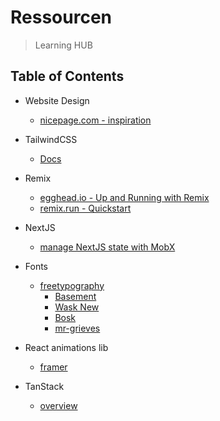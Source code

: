 # **Ressourcen**
> Learning HUB

## Table of Contents
- Website Design
  - [nicepage.com - inspiration](https://nicepage.com/de/website-design)
 
- TailwindCSS
  - [Docs](https://tailwindcss.com/docs/aspect-ratio)

- Remix
  - [egghead.io - Up and Running with Remix](https://egghead.io/courses/up-and-running-with-remix-b82b6bb6)
  - [remix.run - Quickstart](https://remix.run/docs/en/v1/tutorials/blog#quickstart)

- NextJS
  - [manage NextJS state with MobX](https://dev.to/ivandotv/mobx-server-side-rendering-with-next-js-4m18)
  
  
- Fonts
  - [freetypography](freetypography.com/)
    - [Basement](https://freetypography.com/2020/05/02/free-font-basement/)
    - [Wask New](https://freetypography.com/2015/09/06/free-font-wask-new/)
    - [Bosk](https://freetypography.com/2017/10/08/free-font-bosk/)
    - [mr-grieves](https://freetypography.com/2018/09/16/free-font-mr-grieves/)

- React animations lib
  - [framer](https://github.com/framer/motion/tree/main/packages/framer-motion)
  
  
- TanStack
  - [overview](https://tanstack.com/)
